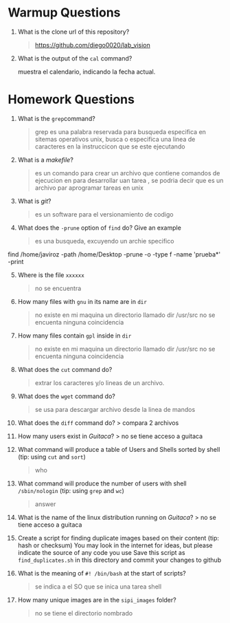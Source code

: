 # Warmup Questions

1.  What is the clone url of this repository?
    >   https://github.com/diego0020/lab_vision

2.  What is the output of the ``cal`` command?

       muestra el calendario, indicando la fecha actual.

# Homework Questions

1.  What is the ``grep``command?
    >   grep es una palabra reservada para busqueda especifica en sitemas operativos unix, busca o especifica  una  linea de caracteres en la instruccicon que se este ejecutando  

2.  What is a *makefile*?
    >   es  un comando para crear un archivo que contiene comandos  de ejecucion en para  desarrollar  uan  tarea , se podria decir que es un archivo par aprogramar tareas en unix   


3.  What is *git*?
    >   es un software para el versionamiento de codigo 

4.  What does the ``-prune`` option of ``find`` do? Give an example
    >   es una busqueda, excuyendo un archie specifico 

find /home/javiroz -path /home/Desktop -prune -o -type f -name 'prueba*' -print

5.  Where is the file ``xxxxxx``
    >   no se encuentra 

6.  How many files with ``gnu`` in its name are in ``dir``

    >   no existe en mi maquina  un directorio llamado dir
/usr/src
no se encuenta ninguna coincidencia 
7.  How many files contain ``gpl`` inside in ``dir``
    >   no existe en mi maquina  un directorio llamado dir
/usr/src
no se encuenta ninguna coincidencia 

8.  What does the ``cut`` command do?
    >   extrar los caracteres y/o lineas de un archivo.

9.  What does the ``wget`` command do?
    >   se usa para descargar  archivo desde la linea de mandos 

10.  What does the ``diff`` command do?
    >   compara 2 archivos 

11.  How many users exist in *Guitaca*?
    >   no se tiene acceso a guitaca 

12. What command will produce a table of Users and Shells sorted by shell (tip: using ``cut`` and ``sort``)
    >   who

13. What command will produce the number of users with shell ``/sbin/nologin`` (tip: using ``grep`` and ``wc``)
    >   answer

14.  What is the name of the linux distribution running on *Guitaca*?
    >   no se tiene acceso a guitaca

15. Create a script for finding duplicate images based on their content (tip: hash or checksum)
    You may look in the internet for ideas, but please indicate the source of any code you use
    Save this script as ``find_duplicates.sh`` in this directory and commit your changes to github

16. What is the meaning of ``#! /bin/bash`` at the start of scripts?
    >   se indica a el SO que se inica una tarea shell 

17. How many unique images are in the ``sipi_images`` folder?
    >   no se tiene el directorio nombrado 

